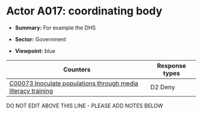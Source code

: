 # Actor A017: coordinating body

* **Summary:** For example the DHS

* **Sector:** Government

* **Viewpoint:** blue


| Counters | Response types |
| -------- | -------------- |
| [C00073 Inoculate populations through media literacy training](../counters/C00073.md) | D2 Deny |


DO NOT EDIT ABOVE THIS LINE - PLEASE ADD NOTES BELOW